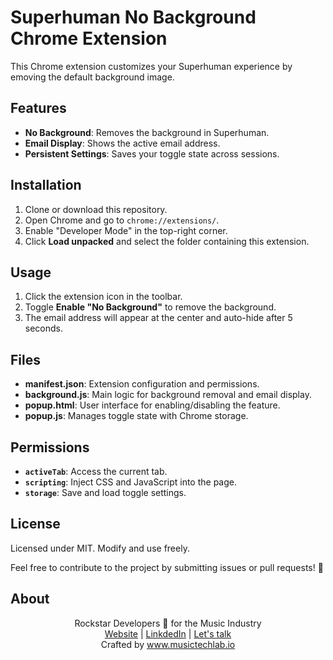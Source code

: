 
# Superhuman No Background Chrome Extension

This Chrome extension customizes your Superhuman experience by emoving the default background image.

## Features
- **No Background**: Removes the background in Superhuman.
- **Email Display**: Shows the active email address.
- **Persistent Settings**: Saves your toggle state across sessions.

## Installation
1. Clone or download this repository.
2. Open Chrome and go to `chrome://extensions/`.
3. Enable "Developer Mode" in the top-right corner.
4. Click **Load unpacked** and select the folder containing this extension.

## Usage
1. Click the extension icon in the toolbar.
2. Toggle **Enable "No Background"** to remove the background.
3. The email address will appear at the center and auto-hide after 5 seconds.

## Files
- **manifest.json**: Extension configuration and permissions.
- **background.js**: Main logic for background removal and email display.
- **popup.html**: User interface for enabling/disabling the feature.
- **popup.js**: Manages toggle state with Chrome storage.

## Permissions
- **`activeTab`**: Access the current tab.
- **`scripting`**: Inject CSS and JavaScript into the page.
- **`storage`**: Save and load toggle settings.

## License
Licensed under MIT. Modify and use freely.

Feel free to contribute to the project by submitting issues or pull requests! 🚀


## About

<div align="center">
  Rockstar Developers 🤘 for the Music Industry<br>
  <a href="https://www.musictechlab.io/">Website</a>
  <span> | </span>
  <a href="https://linkedin.com/company/musictechlab">LinkdedIn</a><span> | </span>
  <a href="mailto:office@musictechlab.io">Let's talk</a><br>
  Crafted by <a href="https://www.musictechlab.io">www.musictechlab.io</a>
</div>

